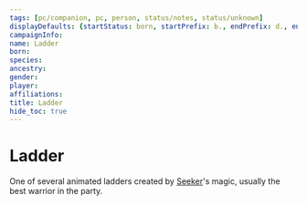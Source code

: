 ```yaml
---
tags: [pc/companion, pc, person, status/notes, status/unknown]
displayDefaults: {startStatus: born, startPrefix: b., endPrefix: d., endStatus: died}
campaignInfo:
name: Ladder
born:
species:
ancestry:
gender:
player:
affiliations:
title: Ladder
hide_toc: true
---
```

# Ladder

One of several animated ladders created by [Seeker](<../seeker.md>)'s magic, usually the best warrior in the party. 